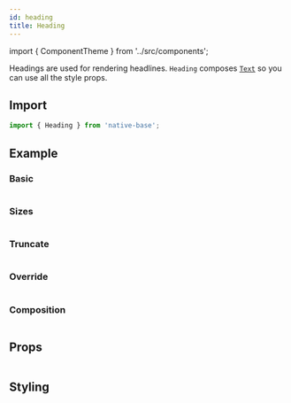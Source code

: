 ```yaml
---
id: heading
title: Heading
---
```


import { ComponentTheme } from '../src/components';

Headings are used for rendering headlines. `Heading` composes [`Text`](text.md) so you can use all the style props.

## Import

```jsx
import { Heading } from 'native-base';
```

## Example

### Basic

```ComponentSnackPlayer path=components,primitives,Heading,Basic.tsx

```

### Sizes

```ComponentSnackPlayer path=components,primitives,Heading,Sizes.tsx

```

### Truncate

```ComponentSnackPlayer path=components,primitives,Heading,Truncate.tsx

```

### Override

```ComponentSnackPlayer path=components,primitives,Heading,OverridenStyle.tsx

```

### Composition

```ComponentSnackPlayer path=components,primitives,Heading,Composition.tsx

```

## Props

```ComponentPropTable path=primitives,Heading,index.tsx

```

## Styling

<ComponentTheme name="heading" fileName="heading" />
